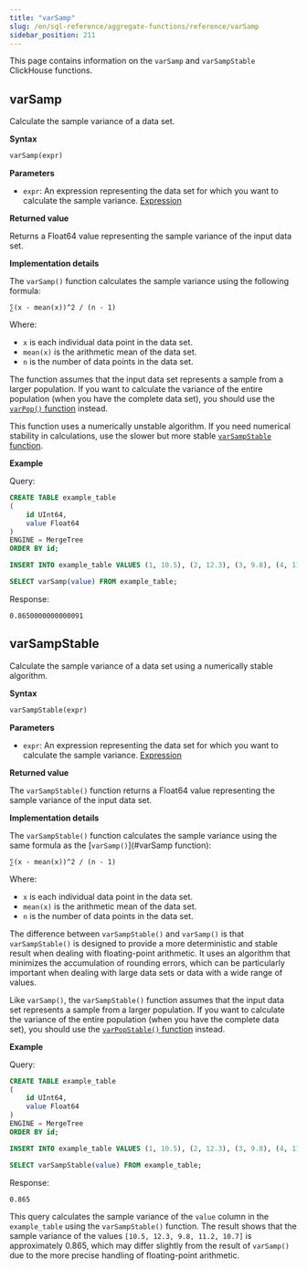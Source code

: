 ```yaml
---
title: "varSamp"
slug: /en/sql-reference/aggregate-functions/reference/varSamp
sidebar_position: 211
---
```


This page contains information on the `varSamp` and `varSampStable` ClickHouse functions.

## varSamp

Calculate the sample variance of a data set.

**Syntax**

```sql
varSamp(expr)
```

**Parameters**

- `expr`: An expression representing the data set for which you want to calculate the sample variance. [Expression](../../syntax#syntax-expressions)

**Returned value**

Returns a Float64 value representing the sample variance of the input data set.

**Implementation details**

The `varSamp()` function calculates the sample variance using the following formula:

```plaintext
∑(x - mean(x))^2 / (n - 1)
```

Where:

- `x` is each individual data point in the data set.
- `mean(x)` is the arithmetic mean of the data set.
- `n` is the number of data points in the data set.

The function assumes that the input data set represents a sample from a larger population. If you want to calculate the variance of the entire population (when you have the complete data set), you should use the [`varPop()` function](./varpop#varpop) instead.

This function uses a numerically unstable algorithm. If you need numerical stability in calculations, use the slower but more stable [`varSampStable` function](#varSampStable).

**Example**

Query:

```sql
CREATE TABLE example_table
(
    id UInt64,
    value Float64
)
ENGINE = MergeTree
ORDER BY id;

INSERT INTO example_table VALUES (1, 10.5), (2, 12.3), (3, 9.8), (4, 11.2), (5, 10.7);

SELECT varSamp(value) FROM example_table;
```

Response:

```response
0.8650000000000091
```

## varSampStable

Calculate the sample variance of a data set using a numerically stable algorithm.

**Syntax**

```sql
varSampStable(expr)
```

**Parameters**

- `expr`: An expression representing the data set for which you want to calculate the sample variance. [Expression](../../syntax#syntax-expressions)

**Returned value**

The `varSampStable()` function returns a Float64 value representing the sample variance of the input data set.

**Implementation details**

The `varSampStable()` function calculates the sample variance using the same formula as the [`varSamp()`](#varSamp function):

```plaintext
∑(x - mean(x))^2 / (n - 1)
```

Where:
- `x` is each individual data point in the data set.
- `mean(x)` is the arithmetic mean of the data set.
- `n` is the number of data points in the data set.

The difference between `varSampStable()` and `varSamp()` is that `varSampStable()` is designed to provide a more deterministic and stable result when dealing with floating-point arithmetic. It uses an algorithm that minimizes the accumulation of rounding errors, which can be particularly important when dealing with large data sets or data with a wide range of values.

Like `varSamp()`, the `varSampStable()` function assumes that the input data set represents a sample from a larger population. If you want to calculate the variance of the entire population (when you have the complete data set), you should use the [`varPopStable()` function](./varpop#varpopstable) instead.

**Example**

Query:

```sql
CREATE TABLE example_table
(
    id UInt64,
    value Float64
)
ENGINE = MergeTree
ORDER BY id;

INSERT INTO example_table VALUES (1, 10.5), (2, 12.3), (3, 9.8), (4, 11.2), (5, 10.7);

SELECT varSampStable(value) FROM example_table;
```

Response:

```response
0.865
```

This query calculates the sample variance of the `value` column in the `example_table` using the `varSampStable()` function. The result shows that the sample variance of the values `[10.5, 12.3, 9.8, 11.2, 10.7]` is approximately 0.865, which may differ slightly from the result of `varSamp()` due to the more precise handling of floating-point arithmetic.
